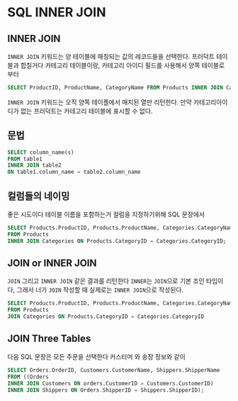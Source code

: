 # SQL INNER JOIN
## INNER JOIN
`INNER JOIN` 키워드는 양 테이블에 매칭되는 값의 레코드들을 선택한다.
프러덕트 테이블과 합칠거다 카테고리 테이블이랑, 카테고리 아이디 필드를 사용해서 양쪽 테이블로 부터
```sql
SELECT ProductID, ProductName, CategoryName FROM Products INNER JOIN Categories ON Products.CategoryID = Categories.CategoryID;
```
`INNER JOIN` 키워드는 오직 양쪽 테이플에서 매치된 열만 리턴한다. 만약 카테고리아이디가 없는 프러덕트는 카테고리 테이블에 표시할 수 없다.
## 문법
```sql
SELECT column_name(s)
FROM table1
INNER JOIN table2
ON table1.column_name = table2.column_name 
```
## 컬럼들의 네이밍
좋은 시도이다 테이블 이름을 포함하는거 컬럼을 지정하기위해 SQL 문장에서
```sql
SELECT Products.ProductID, Products.ProductName, Categories.CategoryName
FROM Products
INNER JOIN Categories ON Products.CategoryID = Categories.CategoryID;
```
## JOIN or INNER JOIN
`JOIN` 그리고 `INNER JOIN` 같은 결과를 리턴한다
`INNER`는 `JOIN`으로 기본 조인 타입이다, 그래서 너가 `JOIN` 작성할 때 실제로는 `INNER JOIN`으로 작성된다.
```sql
SELECT Products.ProductID, Products.ProductName, Categories.CategoryName
FROM Products
JOIN Categories ON Products.CategoryID = Categories.CategoryID
```
## JOIN Three Tables
다음 SQL 문장은 모든 주문을 선택한다 커스터머 와 송장 정보와 같이
```sql
SELECT Orders.OrderID, Customers.CustomerName, Shippers.ShipperName
FROM ((Orders
INNER JOIN Customers ON orders.CustomerID = Customers.CustomerID)
INNER JOIN Shippers ON Orders.ShipperID = Shippers.ShipperID);
```
